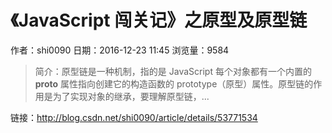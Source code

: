 # 《JavaScript 闯关记》之原型及原型链
作者：shi0090
日期：2016-12-23 11:45
浏览量：9584
> 简介：原型链是一种机制，指的是 JavaScript 每个对象都有一个内置的 __proto__ 属性指向创建它的构造函数的 prototype（原型）属性。原型链的作用是为了实现对象的继承，要理解原型链，...

 链接：http://blog.csdn.net/shi0090/article/details/53771534
